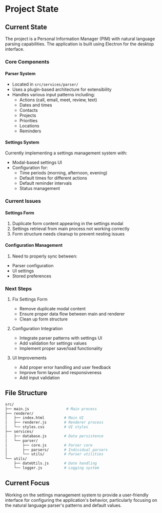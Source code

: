 # Project State

## Current State

The project is a Personal Information Manager (PIM) with natural language parsing capabilities. The application is built using Electron for the desktop interface.

### Core Components

#### Parser System

- Located in `src/services/parser/`
- Uses a plugin-based architecture for extensibility
- Handles various input patterns including:
  - Actions (call, email, meet, review, text)
  - Dates and times
  - Contacts
  - Projects
  - Priorities
  - Locations
  - Reminders

#### Settings System

Currently implementing a settings management system with:

- Modal-based settings UI
- Configuration for:
  - Time periods (morning, afternoon, evening)
  - Default times for different actions
  - Default reminder intervals
  - Status management

### Current Issues

#### Settings Form

1. Duplicate form content appearing in the settings modal
2. Settings retrieval from main process not working correctly
3. Form structure needs cleanup to prevent nesting issues

#### Configuration Management

1. Need to properly sync between:

- Parser configuration
- UI settings
- Stored preferences

### Next Steps

1. Fix Settings Form
   - Remove duplicate modal content
   - Ensure proper data flow between main and renderer
   - Clean up form structure

2. Configuration Integration
   - Integrate parser patterns with settings UI
   - Add validation for settings values
   - Implement proper save/load functionality

3. UI Improvements
   - Add proper error handling and user feedback
   - Improve form layout and responsiveness
   - Add input validation

## File Structure

```bash
src/
├── main.js                 # Main process
├── renderer/
│   ├── index.html         # Main UI
│   ├── renderer.js        # Renderer process
│   └── styles.css         # UI styles
├── services/
│   ├── database.js        # Data persistence
│   └── parser/
│       ├── core.js        # Parser core
│       ├── parsers/       # Individual parsers
│       └── utils/         # Parser utilities
└── utils/
    ├── dateUtils.js       # Date handling
    └── logger.js          # Logging system
```

## Current Focus

Working on the settings management system to provide a user-friendly interface for configuring the application's behavior, particularly focusing on the natural language parser's patterns and default values.
